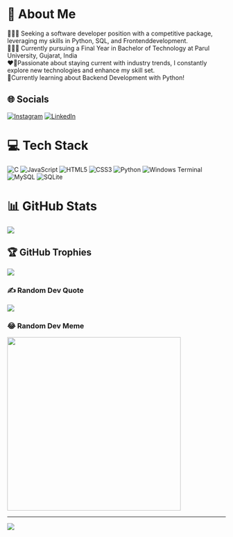 # 💫 About Me
👩🏻‍💻 Seeking a software developer position with a competitive package, leveraging my skills in Python, SQL, and Frontenddevelopment.<br>👩🏻‍🎓 Currently pursuing a Final Year in Bachelor of Technology at Parul University, Gujarat, India<br>❤️‍🔥Passionate about staying current with industry trends, I constantly explore new technologies and enhance my skill set.<br>💭Currently learning about Backend Development with Python!<br>


## 🌐 Socials
[![Instagram](https://img.shields.io/badge/Instagram-%23E4405F.svg?logo=Instagram&logoColor=white)](https://instagram.com/varun___jasti) [![LinkedIn](https://img.shields.io/badge/LinkedIn-%230077B5.svg?logo=linkedin&logoColor=white)](https://linkedin.com/in/viswanadh-varun-kumar-jasti) 

# 💻 Tech Stack
![C](https://img.shields.io/badge/c-%2300599C.svg?style=for-the-badge&logo=c&logoColor=white) ![JavaScript](https://img.shields.io/badge/javascript-%23323330.svg?style=for-the-badge&logo=javascript&logoColor=%23F7DF1E) ![HTML5](https://img.shields.io/badge/html5-%23E34F26.svg?style=for-the-badge&logo=html5&logoColor=white) ![CSS3](https://img.shields.io/badge/css3-%231572B6.svg?style=for-the-badge&logo=css3&logoColor=white) ![Python](https://img.shields.io/badge/python-3670A0?style=for-the-badge&logo=python&logoColor=ffdd54) ![Windows Terminal](https://img.shields.io/badge/Windows%20Terminal-%234D4D4D.svg?style=for-the-badge&logo=windows-terminal&logoColor=white) ![MySQL](https://img.shields.io/badge/mysql-4479A1.svg?style=for-the-badge&logo=mysql&logoColor=white) ![SQLite](https://img.shields.io/badge/sqlite-%2307405e.svg?style=for-the-badge&logo=sqlite&logoColor=white)
# 📊 GitHub Stats
![](https://github-readme-stats.vercel.app/api?username=varun-jasti&theme=dark&hide_border=false&include_all_commits=false&count_private=false)<br/>



## 🏆 GitHub Trophies
![](https://github-profile-trophy.vercel.app/?username=varun-jasti&theme=default&no-frame=false&no-bg=true&margin-w=4)

### ✍️ Random Dev Quote
![](https://quotes-github-readme.vercel.app/api?type=horizontal&theme=radical)

### 😂 Random Dev Meme
<img src='https://memegen-app.vercel.app/' style="height: 400px;"/>

---
[![](https://visitcount.itsvg.in/api?id=varun-jasti&icon=0&color=0)](https://visitcount.itsvg.in)

<!-- Proudly created with GPRM ( https://gprm.itsvg.in ) -->
